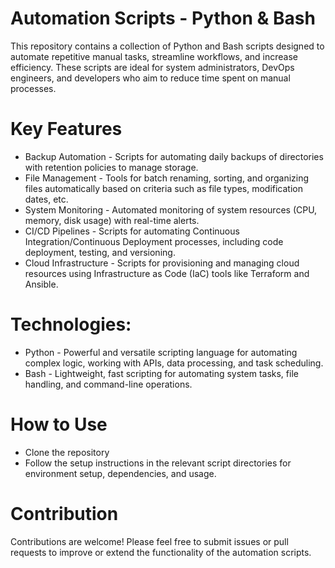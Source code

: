 # Automation Scripts - Python & Bash
This repository contains a collection of Python and Bash scripts designed to automate repetitive manual tasks, streamline workflows, and increase efficiency. 
These scripts are ideal for system administrators, DevOps engineers, and developers who aim to reduce time spent on manual processes.

# Key Features
  - Backup Automation - Scripts for automating daily backups of directories with retention policies to manage storage.
  - File Management - Tools for batch renaming, sorting, and organizing files automatically based on criteria such as file types, modification dates, etc.
  - System Monitoring - Automated monitoring of system resources (CPU, memory, disk usage) with real-time alerts.
  - CI/CD Pipelines - Scripts for automating Continuous Integration/Continuous Deployment processes, including code deployment, testing, and versioning.
  - Cloud Infrastructure - Scripts for provisioning and managing cloud resources using Infrastructure as Code (IaC) tools like Terraform and Ansible.

# Technologies:
  - Python - Powerful and versatile scripting language for automating complex logic, working with APIs, data processing, and task scheduling.
  - Bash - Lightweight, fast scripting for automating system tasks, file handling, and command-line operations.

# How to Use
  - Clone the repository
  - Follow the setup instructions in the relevant script directories for environment setup, dependencies, and usage.

# Contribution
  Contributions are welcome! Please feel free to submit issues or pull requests to improve or extend the functionality of the automation scripts.



